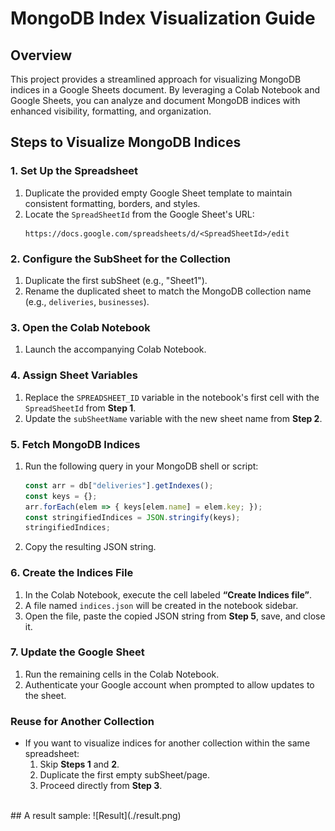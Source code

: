 # MongoDB Index Visualization Guide

## Overview

This project provides a streamlined approach for visualizing MongoDB indices in a Google Sheets document. By leveraging a Colab Notebook and Google Sheets, you can analyze and document MongoDB indices with enhanced visibility, formatting, and organization.

## Steps to Visualize MongoDB Indices

### 1. Set Up the Spreadsheet
1. Duplicate the provided empty Google Sheet template to maintain consistent formatting, borders, and styles.
2. Locate the `SpreadSheetId` from the Google Sheet's URL:
   ```
   https://docs.google.com/spreadsheets/d/<SpreadSheetId>/edit
   ```

### 2. Configure the SubSheet for the Collection
1. Duplicate the first subSheet (e.g., "Sheet1").
2. Rename the duplicated sheet to match the MongoDB collection name (e.g., `deliveries`, `businesses`).

### 3. Open the Colab Notebook
1. Launch the accompanying Colab Notebook.

### 4. Assign Sheet Variables
1. Replace the `SPREADSHEET_ID` variable in the notebook's first cell with the `SpreadSheetId` from **Step 1**.
2. Update the `subSheetName` variable with the new sheet name from **Step 2**.

### 5. Fetch MongoDB Indices
1. Run the following query in your MongoDB shell or script:
   ```javascript
   const arr = db["deliveries"].getIndexes();
   const keys = {};
   arr.forEach(elem => { keys[elem.name] = elem.key; });
   const stringifiedIndices = JSON.stringify(keys);
   stringifiedIndices;
   ```
2. Copy the resulting JSON string.

### 6. Create the Indices File
1. In the Colab Notebook, execute the cell labeled **“Create Indices file”**.
2. A file named `indices.json` will be created in the notebook sidebar.
3. Open the file, paste the copied JSON string from **Step 5**, save, and close it.

### 7. Update the Google Sheet
1. Run the remaining cells in the Colab Notebook.
2. Authenticate your Google account when prompted to allow updates to the sheet.

### Reuse for Another Collection
- If you want to visualize indices for another collection within the same spreadsheet:
  1. Skip **Steps 1** and **2**.
  2. Duplicate the first empty subSheet/page.
  3. Proceed directly from **Step 3**.

<div style="page-break-after: always; visibility: hidden">
---
</div>
## A result sample:
![Result](./result.png)

